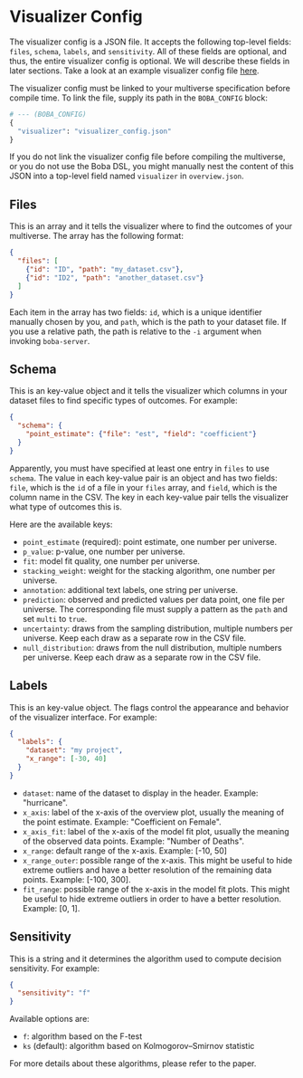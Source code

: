 # Visualizer Config

The visualizer config is a JSON file. It accepts the following top-level fields: `files`, `schema`, `labels`, and `sensitivity`. All of these fields are optional, and thus, the entire visualizer config is optional. We will describe these fields in later sections. Take a look at an example visualizer config file
[here](https://github.com/uwdata/boba/blob/master/example/mortgage/visualizer_config.json).

The visualizer config must be linked to your multiverse specification before compile time. To link the file, supply its path in the `BOBA_CONFIG` block:

```python
# --- (BOBA_CONFIG)
{
  "visualizer": "visualizer_config.json"
}
```

If you do not link the visualizer config file before compiling the multiverse, or you do not use the Boba DSL, you might manually nest the content of this JSON into a top-level field named `visualizer` in `overview.json`.

## Files

This is an array and it tells the visualizer where to find the outcomes of your multiverse. The array has the following format:

```json
{
  "files": [
    {"id": "ID", "path": "my_dataset.csv"},
    {"id": "ID2", "path": "another_dataset.csv"}
  ]
}
```

Each item in the array has two fields: `id`, which is a unique identifier manually chosen by you, and `path`, which is the path to your dataset file. If you use a relative path, the path is relative to the `-i` argument when invoking `boba-server`.

## Schema

This is an key-value object and it tells the visualizer which columns in your dataset files to find specific types of outcomes. For example:

```json
{
  "schema": {
    "point_estimate": {"file": "est", "field": "coefficient"}
  }
}
```

Apparently, you must have specified at least one entry in `files` to use `schema`. The value in each key-value pair is an object and has two fields: `file`, which is the `id` of a file in your `files` array, and `field`, which is the column name in the CSV. The key in each key-value pair tells the visualizer what type of outcomes this is.

Here are the available keys:
- `point_estimate` (required): point estimate, one number per universe.
- `p_value`: p-value, one number per universe. 
- `fit`: model fit quality, one number per universe.
- `stacking_weight`: weight for the stacking algorithm, one number per universe.
- `annotation`: additional text labels, one string per universe.
- `prediction`: observed and predicted values per data point, one file per universe. The corresponding file must supply a pattern as the `path` and set `multi` to `true`.
- `uncertainty`: draws from the sampling distribution, multiple numbers per universe. Keep each draw as a separate row in the CSV file.
- `null_distribution`: draws from the null distribution, multiple numbers per universe. Keep each draw as a separate row in the CSV file.

## Labels

This is an key-value object. The flags control the appearance and behavior of the visualizer interface. For example:

```json
{
  "labels": {
    "dataset": "my project",
    "x_range": [-30, 40]
  }
}
```

- `dataset`: name of the dataset to display in the header. Example: "hurricane".
- `x_axis`: label of the x-axis of the overview plot, usually the meaning of the point estimate. Example: "Coefficient on Female".
- `x_axis_fit`: label of the x-axis of the model fit plot, usually the meaning of the observed data points. Example: "Number of Deaths".
- `x_range`: default range of the x-axis. Example: [-10, 50]
- `x_range_outer`: possible range of the x-axis. This might be useful to hide extreme outliers and have a better resolution of the remaining data points. Example: [-100, 300].
- `fit_range`: possible range of the x-axis in the model fit plots. This might be useful to hide extreme outliers in order to have a better resolution. Example: [0, 1].

## Sensitivity

This is a string and it determines the algorithm used to compute decision sensitivity. For example:

```json
{
  "sensitivity": "f"
}
```

Available options are:

- `f`: algorithm based on the F-test
- `ks` (default): algorithm based on Kolmogorov–Smirnov statistic

For more details about these algorithms, please refer to the paper.
